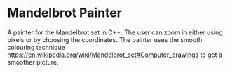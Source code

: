 # Mandelbrot Painter
A painter for the Mandelbrot set in C++. The user can zoom in either using pixels or by choosing the coordinates. The painter uses the smooth colouring technique https://en.wikipedia.org/wiki/Mandelbrot_set#Computer_drawings to get a smoother picture.
